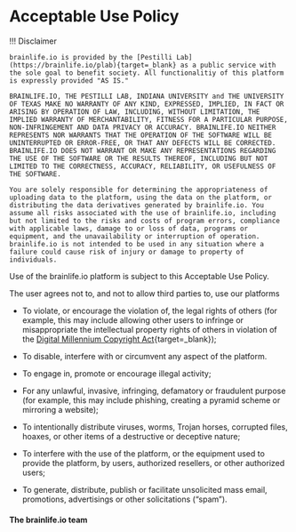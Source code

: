 <style> 
#disqus_thread, #__comments { display: none } 
.md-footer { display: none } /*to better embed in signup page*/
</style>
# Acceptable Use Policy

!!! Disclaimer

    brainlife.io is provided by the [Pestilli Lab](https://brainlife.io/plab){target=_blank} as a public service with the sole goal to benefit society. All functionalitiy of this platform is expressly provided "AS IS." 
    
    BRAINLIFE.IO, THE PESTILLI LAB, INDIANA UNIVERSITY and THE UNIVERSITY OF TEXAS MAKE NO WARRANTY OF ANY KIND, EXPRESSED, IMPLIED, IN FACT OR ARISING BY OPERATION OF LAW, INCLUDING, WITHOUT LIMITATION, THE IMPLIED WARRANTY OF MERCHANTABILITY, FITNESS FOR A PARTICULAR PURPOSE, NON-INFRINGEMENT AND DATA PRIVACY OR ACCURACY. BRAINLIFE.IO NEITHER REPRESENTS NOR WARRANTS THAT THE OPERATION OF THE SOFTWARE WILL BE UNINTERRUPTED OR ERROR-FREE, OR THAT ANY DEFECTS WILL BE CORRECTED. BRAINLIFE.IO DOES NOT WARRANT OR MAKE ANY REPRESENTATIONS REGARDING THE USE OF THE SOFTWARE OR THE RESULTS THEREOF, INCLUDING BUT NOT LIMITED TO THE CORRECTNESS, ACCURACY, RELIABILITY, OR USEFULNESS OF THE SOFTWARE.

    You are solely responsible for determining the appropriateness of uploading data to the platform, using the data on the platform, or distributing the data derivatives generated by brainlife.io. You assume all risks associated with the use of brainlife.io, including but not limited to the risks and costs of program errors, compliance with applicable laws, damage to or loss of data, programs or equipment, and the unavailability or interruption of operation. brainlife.io is not intended to be used in any situation where a failure could cause risk of injury or damage to property of individuals. 

Use of the brainlife.io platform is subject to this Acceptable Use Policy.

The user agrees not to, and not to allow third parties to, use our platforms

* To violate, or encourage the violation of, the legal rights of others (for example, this may include allowing other users to infringe or misappropriate the intellectual property rights of others in violation of the [Digital Millennium Copyright Act](https://www.copyright.gov/legislation/dmca.pdf){target=_blank});

* To disable, interfere with or circumvent any aspect of the platform.

* To engage in, promote or encourage illegal activity;

* For any unlawful, invasive, infringing, defamatory or fraudulent purpose (for example, this may include phishing, creating a pyramid scheme or mirroring a website);

* To intentionally distribute viruses, worms, Trojan horses, corrupted files, hoaxes, or other items of a destructive or deceptive nature;

* To interfere with the use of the platform, or the equipment used to provide the platform, by users, authorized resellers, or other authorized users;

* To generate, distribute, publish or facilitate unsolicited mass email, promotions, advertisings or other solicitations (“spam”).

#### The brainlife.io team
